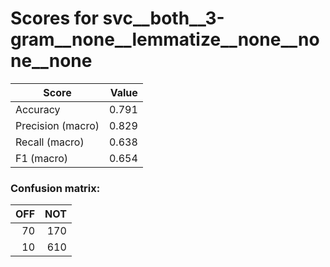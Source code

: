 # Scores for svc__both__3-gram__none__lemmatize__none__none__none
|      Score      |Value|
|-----------------|----:|
|Accuracy         |0.791|
|Precision (macro)|0.829|
|Recall (macro)   |0.638|
|F1 (macro)       |0.654|

### Confusion matrix:
|OFF|NOT|
|--:|--:|
| 70|170|
| 10|610|
